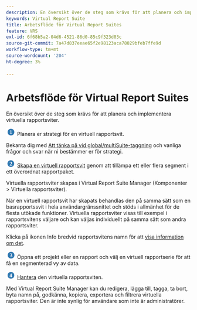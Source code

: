 ```yaml
---
description: En översikt över de steg som krävs för att planera och implementera virtuella rapportsviter.
keywords: Virtual Report Suite
title: Arbetsflöde för Virtual Report Suites
feature: VRS
exl-id: 6f68b5a2-04d6-4521-86d0-85c9f323d03c
source-git-commit: 7a47d837eeae65f2e98123aca78029bfeb7ffe9d
workflow-type: tm+mt
source-wordcount: '204'
ht-degree: 3%

---
```


# Arbetsflöde för Virtual Report Suites

En översikt över de steg som krävs för att planera och implementera virtuella rapportsviter.

![](assets/step1_icon.png) Planera er strategi för en virtuell rapportsvit.

Bekanta dig med [Att tänka på vid global/multiSuite-taggning](/help/components/vrs/vrs-considerations.md) och vanliga frågor och svar när ni bestämmer er för strategi.

![](assets/step2_icon.png) [Skapa en virtuell rapportsvit](/help/components/vrs/c-workflow-vrs/vrs-create.md) genom att tillämpa ett eller flera segment i ett överordnat rapportpaket.

Virtuella rapportsviter skapas i Virtual Report Suite Manager (Komponenter > Virtuella rapportsviter).

När en virtuell rapportsvit har skapats behandlas den på samma sätt som en basrapportssvit i hela användargränssnittet och stöds i allmänhet för de flesta utökade funktioner. Virtuella rapportsviter visas till exempel i rapportsvitens väljare och kan väljas individuellt på samma sätt som andra rapportsviter.

Klicka på ikonen Info bredvid rapportsvitens namn för att [visa information om det](/help/components/vrs/c-workflow-vrs/vrs-view.md).

![](assets/step3_icon.png) Öppna ett projekt eller en rapport och välj en virtuell rapportserie för att få en segmenterad vy av data.

![](assets/step4_icon.png) [Hantera](/help/components/vrs/c-workflow-vrs/vrs-manage.md) den virtuella rapportsviten.

Med Virtual Report Suite Manager kan du redigera, lägga till, tagga, ta bort, byta namn på, godkänna, kopiera, exportera och filtrera virtuella rapportsviter. Den är inte synlig för användare som inte är administratörer.
